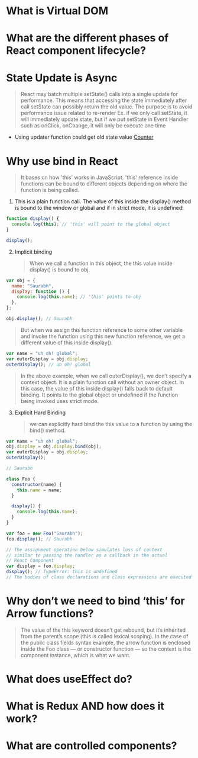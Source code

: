 # What is Virtual DOM

# What are the different phases of React component lifecycle?

# State Update is Async

> React may batch multiple setState() calls into a single update for performance. This means that accessing the state immediately after call setState can possibly return the old value. The purpose is to avoid performance issue related to re-render
> Ex. if we only call setState, it will immediately update state, but if we put setState in Event Handler such as onClick, onChange, it will only be execute one time

- Using updater function could get old state value [Counter](https://codesandbox.io/s/counter-ub21y)

# Why use bind in React

> It bases on how 'this' works in JavaScript. 'this' reference inside functions can be bound to different objects depending on where the function is being called.

1. This is a plain function call. The value of this inside the display() method is bound to the window or global and if in strict mode, it is undefined!

```javascript
function display() {
  console.log(this); // 'this' will point to the global object
}

display();
```

2. Implicit binding
   > When we call a function in this object, the this value inside display() is bound to obj.

```javascript
var obj = {
  name: "Saurabh",
  display: function () {
    console.log(this.name); // 'this' points to obj
  },
};

obj.display(); // Saurabh
```

> But when we assign this function reference to some other variable and invoke the function using this new function reference, we get a different value of this inside display().

```javascript
var name = "uh oh! global";
var outerDisplay = obj.display;
outerDisplay(); // uh oh! global
```

> In the above example, when we call outerDisplay(), we don’t specify a context object. It is a plain function call without an owner object. In this case, the value of this inside display() falls back to default binding. It points to the global object or undefined if the function being invoked uses strict mode.

3. Explicit Hard Binding
   > we can explicitly hard bind the this value to a function by using the bind() method.

```javascript
var name = "uh oh! global";
obj.display = obj.display.bind(obj);
var outerDisplay = obj.display;
outerDisplay();

// Saurabh
```

```javascript
class Foo {
  constructor(name) {
    this.name = name;
  }

  display() {
    console.log(this.name);
  }
}

var foo = new Foo("Saurabh");
foo.display(); // Saurabh

// The assignment operation below simulates loss of context
// similar to passing the handler as a callback in the actual
// React Component
var display = foo.display;
display(); // TypeError: this is undefined
// The bodies of class declarations and class expressions are executed in strict mode
```

# Why don’t we need to bind ‘this’ for Arrow functions?

> The value of the this keyword doesn’t get rebound, but it’s inherited from the parent’s scope (this is called lexical scoping). In the case of the public class fields syntax example, the arrow function is enclosed inside the Foo class — or constructor function — so the context is the component instance, which is what we want.

# What does useEffect do?

# What is Redux AND how does it work?

# What are controlled components?
